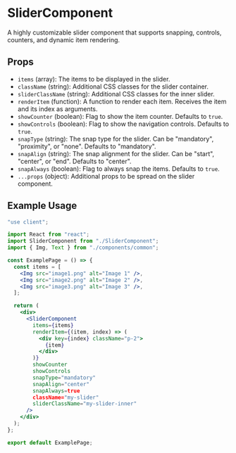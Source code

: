 # SliderComponent

A highly customizable slider component that supports snapping, controls, counters, and dynamic item rendering.

## Props

- `items` (array): The items to be displayed in the slider.
- `className` (string): Additional CSS classes for the slider container.
- `sliderClassName` (string): Additional CSS classes for the inner slider.
- `renderItem` (function): A function to render each item. Receives the item and its index as arguments.
- `showCounter` (boolean): Flag to show the item counter. Defaults to `true`.
- `showControls` (boolean): Flag to show the navigation controls. Defaults to `true`.
- `snapType` (string): The snap type for the slider. Can be "mandatory", "proximity", or "none". Defaults to "mandatory".
- `snapAlign` (string): The snap alignment for the slider. Can be "start", "center", or "end". Defaults to "center".
- `snapAlways` (boolean): Flag to always snap the items. Defaults to `true`.
- `...props` (object): Additional props to be spread on the slider component.

## Example Usage

```jsx
"use client";

import React from "react";
import SliderComponent from "./SliderComponent";
import { Img, Text } from "./components/common";

const ExamplePage = () => {
  const items = [
    <Img src="image1.png" alt="Image 1" />,
    <Img src="image2.png" alt="Image 2" />,
    <Img src="image3.png" alt="Image 3" />,
  ];

  return (
    <div>
      <SliderComponent
        items={items}
        renderItem={(item, index) => (
          <div key={index} className="p-2">
            {item}
          </div>
        )}
        showCounter
        showControls
        snapType="mandatory"
        snapAlign="center"
        snapAlways=true
        className="my-slider"
        sliderClassName="my-slider-inner"
      />
    </div>
  );
};

export default ExamplePage;
```
